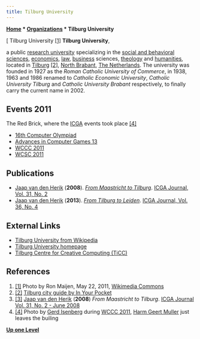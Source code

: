 ```yaml
---
title: Tilburg University
---
```

**[Home](Home "Home") \* [Organizations](Organizations "Organizations") \* Tilburg University**



[ Tilburg University <a id="cite-note-1" href="#cite-ref-1">[1]</a>
**Tilburg University**,  

a public [research university](https://en.wikipedia.org/wiki/Research_university) specializing in the [social and behavioral sciences](https://en.wikipedia.org/wiki/Social_science), [economics](https://en.wikipedia.org/wiki/Economics), [law](https://en.wikipedia.org/wiki/Law), [business](https://en.wikipedia.org/wiki/Business) sciences, [theology](https://en.wikipedia.org/wiki/Theology) and [humanities](https://en.wikipedia.org/wiki/Humanities), located in [Tilburg](https://en.wikipedia.org/wiki/Tilburg) <a id="cite-note-2" href="#cite-ref-2">[2]</a>, [North Brabant](https://en.wikipedia.org/wiki/North_Brabant), [The Netherlands](https://en.wikipedia.org/wiki/Netherlands).
The university was founded in 1927 as the *Roman Catholic University of Commerce*, in 1938, 1963 and 1986 renamed to *Catholic Economic University*, *Catholic University Tilburg* and *Catholic University Brabant* respectively, to finally carry the current name in 2002.



## Events 2011


 [](File:TheRedBrick2.JPG) The Red Brick, where the [ICGA](ICGA "ICGA") events took place <a id="cite-note-4" href="#cite-ref-4">[4]</a> 
* [16th Computer Olympiad](16th_Computer_Olympiad "16th Computer Olympiad")
* [Advances in Computer Games 13](Advances_in_Computer_Games_13 "Advances in Computer Games 13")
* [WCCC 2011](WCCC_2011 "WCCC 2011")
* [WCSC 2011](WCSC_2011 "WCSC 2011")


## Publications


* [Jaap van den Herik](Jaap_van_den_Herik "Jaap van den Herik") (**2008**). *[From Maastricht to Tilburg](ICGA_Journal#FromMaastrichttoTilburg "ICGA Journal")*. [ICGA Journal, Vol. 31, No. 2](ICGA_Journal#31_2 "ICGA Journal")
* [Jaap van den Herik](Jaap_van_den_Herik "Jaap van den Herik") (**2013**). *[From Tilburg to Leiden](ICGA_Journal#FromTilburgtoLeiden "ICGA Journal")*. [ICGA Journal, Vol. 36, No. 4](ICGA_Journal#36_4 "ICGA Journal")


## External Links


* [Tilburg University from Wikipedia](https://en.wikipedia.org/wiki/Tilburg_University)
* [Tilburg University homepage](https://www.tilburguniversity.edu/)
* [Tilburg Centre for Creative Computing (TiCC)](https://www.tilburguniversity.edu/research/institutes-and-research-groups/ticc/csai/)


## References


1. <a id="cite-ref-1" href="#cite-note-1">[1]</a> Photo by Ron Maijen, May 22, 2011, [Wikimedia Commons](https://en.wikipedia.org/wiki/Wikimedia_Commons)
2. <a id="cite-ref-2" href="#cite-note-2">[2]</a> [Tilburg city guide by In Your Pocket](http://www.inyourpocket.com/Netherlands/Tilburg)
3. <a id="cite-ref-3" href="#cite-note-3">[3]</a> [Jaap van den Herik](Jaap_van_den_Herik "Jaap van den Herik") (**2008**) *From Maastricht to Tilburg*. [ICGA Journal Vol. 31, No. 2 - June 2008](http://ticc.uvt.nl/icga/journal/contents/content31-2.htm)
4. <a id="cite-ref-4" href="#cite-note-4">[4]</a> Photo by [Gerd Isenberg](Gerd_Isenberg "Gerd Isenberg") during [WCCC 2011](WCCC_2011 "WCCC 2011"), [Harm Geert Muller](Harm_Geert_Muller "Harm Geert Muller") just leaves the builing

**[Up one Level](Organizations "Organizations")**







 
